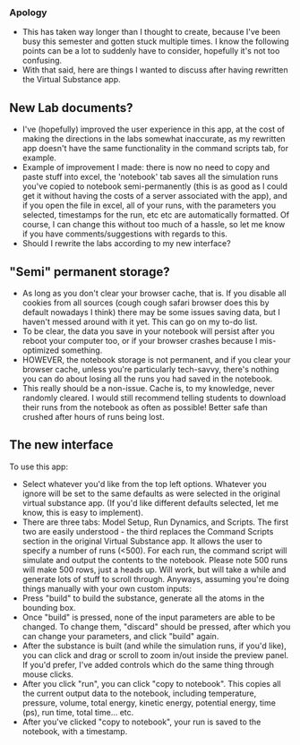 ### Apology
 - This has taken way longer than I thought to create, because I've been busy this semester and gotten stuck multiple times. I know the following points can be a lot to suddenly have to consider, hopefully it's not too confusing.
 - With that said, here are things I wanted to discuss after having rewritten the Virtual Substance app.

## New Lab documents?
 - I've (hopefully) improved the user experience in this app, at the cost of making the directions in the labs somewhat inaccurate, as my rewritten app doesn't have the same functionality in the command scripts tab, for example.
 - Example of improvement I made: there is now no need to copy and paste stuff into excel, the 'notebook' tab saves all the simulation runs you've copied to notebook semi-permanently (this is as good as I could get it without having the costs of a server associated with the app), and if you open the file in excel, all of your runs, with the parameters you selected, timestamps for the run, etc etc are automatically formatted. Of course, I can change this without too much of a hassle, so let me know if you have comments/suggestions with regards to this.
 - Should I rewrite the labs according to my new interface?

## "Semi" permanent storage?
 - As long as you don't clear your browser cache, that is. If you disable all cookies from all sources (cough cough safari browser does this by default nowadays I think) there may be some issues saving data, but I haven't messed around with it yet. This can go on my to-do list.
 - To be clear, the data you save in your notebook will persist after you reboot your computer too, or if your browser crashes because I mis-optimized something. 
 - HOWEVER, the notebook storage is not permanent, and if you clear your browser cache, unless you're particularly tech-savvy, there's nothing you can do about losing all the runs you had saved in the notebook.
 - This really should be a non-issue. Cache is, to my knowledge, never randomly cleared. I would still recommend telling students to download their runs from the notebook as often as possible! Better safe than crushed after hours of runs being lost.

## The new interface
 To use this app:
 - Select whatever you'd like from the top left options. Whatever you ignore will be set to the same defaults as were selected in the original virtual substance app. (If you'd like different defaults selected, let me know, this is easy to implement).
 - There are three tabs: Model Setup, Run Dynamics, and Scripts. The first two are easily understood - the third replaces the Command Scripts section in the original Virtual Substance app. It allows the user to specify a number of runs (<500). For each run, the command script will simulate and output the contents to the notebook. Please note 500 runs will make 500 rows, just a heads up. Will work, but will take a while and generate lots of stuff to scroll through.
 Anyways, assuming you're doing things manually with your own custom inputs: 
 - Press "build" to build the substance, generate all the atoms in the bounding box.
 - Once "build" is pressed, none of the input parameters are able to be changed. To change them, "discard" should be pressed, after which you can change your parameters, and click "build" again.
 - After the substance is built (and while the simulation runs, if you'd like), you can click and drag or scroll to zoom in/out inside the preview panel. If you'd prefer, I've added controls which do the same thing through mouse clicks.
 - After you click "run", you can click "copy to notebook". This copies all the current output data to the notebook, including temperature, pressure, volume, total energy, kinetic energy, potential energy, time (ps), run time, total time... etc.
 - After you've clicked "copy to notebook", your run is saved to the notebook, with a timestamp.